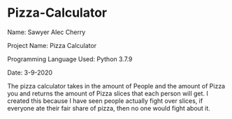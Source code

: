 # Pizza-Calculator

Name: Sawyer Alec Cherry

Project Name: Pizza Calculator

Programming Language Used: Python 3.7.9

Date: 3-9-2020

The pizza calculator takes in the amount of People and the amount of Pizza you and returns the amount of Pizza slices that each person will get. I created this because I have seen people actually fight over slices, if everyone ate their fair share of pizza, then no one would fight about it.